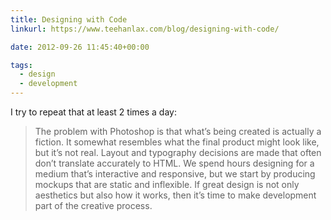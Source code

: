 ```yaml
---
title: Designing with Code
linkurl: https://www.teehanlax.com/blog/designing-with-code/

date: 2012-09-26 11:45:40+00:00

tags:
  - design
  - development
---
```


I try to repeat that at least 2 times a day:

> The problem with Photoshop is that what’s being created is actually a fiction. It somewhat resembles what the final product might look like, but it’s not real. Layout and typography decisions are made that often don’t translate accurately to HTML. We spend hours designing for a medium that’s interactive and responsive, but we start by producing mockups that are static and inflexible. If great design is not only aesthetics but also how it works, then it’s time to make development part of the creative process.
